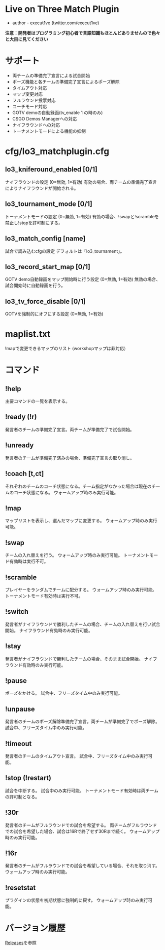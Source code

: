 # Live on Three Match Plugin
- author - execut1ve (twitter.com/execut1ve)


**注意：開発者はプログラミング初心者で言語知識もほとんどありませんので色々と大目に見てください**

# サポート
- 両チームの準備完了宣言による試合開始
- ポーズ機能と各チームの準備完了宣言によるポーズ解除
- タイムアウト対応
- マップ変更対応
- フルラウンド投票対応
- コーチモード対応
- GOTV demoの自動録画(tv_enable 1 の時のみ)
- CSGO Demos Managerへの対応
- ナイフラウンドへの対応
- トーナメントモードによる機能の抑制


# cfg/lo3_matchplugin.cfg
## lo3_kniferound_enabled [0/1]
ナイフラウンドの設定 (0=無効, 1=有効)
有効の場合、両チームの準備完了宣言によりナイフラウンドが開始される。

## lo3_tournament_mode [0/1]
トーナメントモードの設定 (0=無効, 1=有効)
有効の場合、!swapと!scrambleを禁止し!stopを許可制にする。

## lo3_match_config [name]
試合で読み込むcfgの設定
デフォルトは「lo3_tournament」。

## lo3_record_start_map [0/1]
GOTV demo自動録画をマップ開始時に行う設定 (0=無効, 1=有効)
無効の場合、試合開始時に自動録画を行う。

## lo3_tv_force_disable [0/1]
GOTVを強制的にオフにする設定 (0=無効, 1=有効)

# maplist.txt
!mapで変更できるマップのリスト
(workshopマップは非対応)

# コマンド
## !help
主要コマンドの一覧を表示する。

## !ready (!r)
発言者のチームの準備完了宣言。両チームが準備完了で試合開始。

## !unready
発言者のチームが準備完了済みの場合、準備完了宣言の取り消し。

## !coach [t,ct]
それぞれのチームのコーチ状態になる。チーム指定がなかった場合は現在のチームのコーチ状態になる。
ウォームアップ時のみ実行可能。

## !map
マップリストを表示し、選んだマップに変更する。
ウォームアップ時のみ実行可能。

## !swap
チームの入れ替えを行う。
ウォームアップ時のみ実行可能。
トーナメントモード有効時は実行不可。

## !scramble
プレイヤーをランダムでチームに配分する。
ウォームアップ時のみ実行可能。
トーナメントモード有効時は実行不可。

## !switch
発言者がナイフラウンドで勝利したチームの場合、チームの入れ替えを行い試合開始。
ナイフラウンド有効時のみ実行可能。

## !stay
発言者がナイフラウンドで勝利したチームの場合、そのまま試合開始。
ナイフラウンド有効時のみ実行可能。

## !pause
ポーズをかける。
試合中、フリーズタイム中のみ実行可能。

## !unpause
発言者のチームのポーズ解除準備完了宣言。両チームが準備完了でポーズ解除。
試合中、フリーズタイム中のみ実行可能。

## !timeout
発言者のチームのタイムアウト宣言。
試合中、フリーズタイム中のみ実行可能。

## !stop (!restart)
試合を中断する。
試合中のみ実行可能。
トーナメントモード有効時は両チームの許可制となる。

## !30r
発言者のチームがフルラウンドでの試合を希望する。
両チームがフルラウンドでの試合を希望した場合、試合は16Rで終了せず30Rまで続く。
ウォームアップ時のみ実行可能。

## !16r
発言者のチームがフルラウンドでの試合を希望している場合、それを取り消す。
ウォームアップ時のみ実行可能。

## !resetstat
プラグインの状態を初期状態に強制的に戻す。
ウォームアップ時のみ実行可能。


# バージョン履歴
[Releases](https://github.com/execut1ve/Live-on-Three-Match-Plugin/releases)を参照
